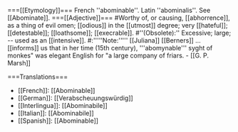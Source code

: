 ===[[Etymology]]===
French ''abominable''. Latin ''abominalis''. See [[Abominate]].
===[[Adjective]]===
#Worthy of, or causing, [[abhorrence]], as a thing of evil omen; [[odious]] in the [[utmost]] degree; very [[hateful]]; [[detestable]]; [[loathsome]]; [[execrable]].
#''(Obsolete):'' Excessive; large; -- used as an [[intensive]]. 
#:'''''Note:''''' [[Juliana]] [[Berners]] ... [[informs]] us that in her time (15th century), '''abomynable''' syght of monkes" was elegant English for "a large company of friars. - [[G. P. Marsh]]
 
===Translations=== 
* [[French]]: [[Abominable]] 
* [[German]]: [[Verabscheuungswürdig]] 
* [[Interlingua]]: [[Abominabile]] 
* [[Italian]]: [[Abominabile]] 
* [[Spanish]]: [[Abominable]]